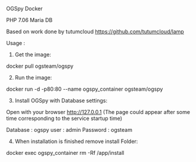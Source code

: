 OGSpy Docker

PHP 7.06 Maria DB

Based on work done by tutumcloud
https://github.com/tutumcloud/lamp

Usage :

1. Get the image:

docker pull ogsteam/ogspy

2. Run the image:

docker run -d -p80:80 --name ogspy_container ogsteam/ogspy

3. Install OGSpy with Database settings:

Open with your browser http://127.0.0.1 (The page could appear after some time corresponding to the service startup time)

Database : ogspy
user : admin
Password : ogsteam

4. When installation is finished remove install Folder:

docker exec ogspy_container rm -Rf /app/install


